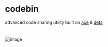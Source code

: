 # codebin
advanced code sharing utility built on [ace](https://ace.c9.io/) & [deta](https://deta.sh/)
#
![image](https://user-images.githubusercontent.com/53375272/193940992-ef639658-3295-44f2-978d-ead5ba2dcf09.png)
